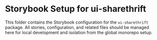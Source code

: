 # Storybook Setup for ui-sharethrift

This folder contains the Storybook configuration for the `ui-sharethrift` package. All stories, configuration, and related files should be managed here for local development and isolation from the global monorepo setup.

